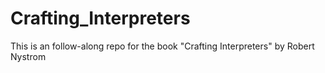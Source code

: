 # Crafting_Interpreters
This is an follow-along repo for the book "Crafting Interpreters" by Robert Nystrom
